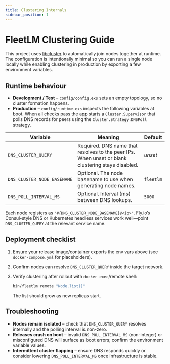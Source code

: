 ```yaml
---
title: Clustering Internals
sidebar_position: 1
---
```


# FleetLM Clustering Guide

This project uses [libcluster](https://hexdocs.pm/libcluster/readme.html) to automatically join nodes together at runtime. The configuration is intentionally minimal so you can run a single node locally while enabling clustering in production by exporting a few environment variables.

## Runtime behaviour

* **Development / Test** – `config/config.exs` sets an empty topology, so no cluster formation happens.
* **Production** – `config/runtime.exs` inspects the following variables at boot. When all checks pass the app starts a `Cluster.Supervisor` that polls DNS records for peers using the `Cluster.Strategy.DNSPoll` strategy.

| Variable | Meaning | Default |
| --- | --- | --- |
| `DNS_CLUSTER_QUERY` | Required. DNS name that resolves to the peer IPs. When unset or blank clustering stays disabled. | _unset_ |
| `DNS_CLUSTER_NODE_BASENAME` | Optional. The node basename to use when generating node names. | `fleetlm` |
| `DNS_POLL_INTERVAL_MS` | Optional. Interval (ms) between DNS lookups. | `5000` |

Each node registers as `"#{DNS_CLUSTER_NODE_BASENAME}@<ip>"`. Fly.io’s Consul-style DNS or Kubernetes headless services work well—point `DNS_CLUSTER_QUERY` at the relevant service name.

## Deployment checklist

1. Ensure your release image/container exports the env vars above (see `docker-compose.yml` for placeholders).
2. Confirm nodes can resolve `DNS_CLUSTER_QUERY` inside the target network.
3. Verify clustering after rollout with `docker exec`/remote shell:

   ```bash
   bin/fleetlm remote "Node.list()"
   ```

   The list should grow as new replicas start.

## Troubleshooting

* **Nodes remain isolated** – check that `DNS_CLUSTER_QUERY` resolves internally and the polling interval is non-zero.
* **Releases crash on boot** – invalid `DNS_POLL_INTERVAL_MS` (non-integer) or misconfigured DNS will surface as boot errors; confirm the environment variable values.
* **Intermittent cluster flapping** – ensure DNS responds quickly or consider lowering `DNS_POLL_INTERVAL_MS` once infrastructure is stable.
